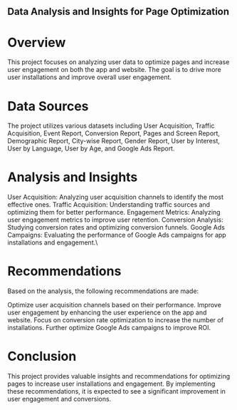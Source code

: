 ## Data Analysis and Insights for Page Optimization

# Overview

This project focuses on analyzing user data to optimize pages and increase user engagement on both the app and website. The goal is to drive more user installations and improve overall user engagement.

# Data Sources

The project utilizes various datasets including User Acquisition, Traffic Acquisition, Event Report, Conversion Report, Pages and Screen Report, Demographic Report, City-wise Report, Gender Report, User by Interest, User by Language, User by Age, and Google Ads Report.

# Analysis and Insights

User Acquisition: Analyzing user acquisition channels to identify the most effective ones.
Traffic Acquisition: Understanding traffic sources and optimizing them for better performance.
Engagement Metrics: Analyzing user engagement metrics to improve user retention.
Conversion Analysis: Studying conversion rates and optimizing conversion funnels.
Google Ads Campaigns: Evaluating the performance of Google Ads campaigns for app installations and engagement.\

# Recommendations

Based on the analysis, the following recommendations are made:

Optimize user acquisition channels based on their performance.
Improve user engagement by enhancing the user experience on the app and website.
Focus on conversion rate optimization to increase the number of installations.
Further optimize Google Ads campaigns to improve ROI.

# Conclusion

This project provides valuable insights and recommendations for optimizing pages to increase user installations and engagement. By implementing these recommendations, it is expected to see a significant improvement in user engagement and conversions.
